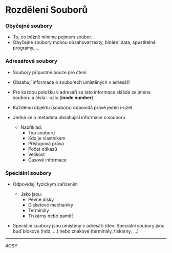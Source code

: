 # Rozdělení Souborů

### Obyčejné soubory
- To, co běžně míníme pojmem soubor. 
- Obyčejné soubory mohou obsahovat texty, binární data, spustitelné programy, …

### Adresářové soubory
- Soubory přípustné pouze pro čtení
- Obsahují informace o souborech umístěných v adresáři
- Pro každou položku v adresáři se tato informace skládá ze jména souboru a čísla i-uzlu (**inode number**)

- Každému objektu (souboru) odpovídá právě jeden i-uzel
- Jedná se o metadata obsahující informace o souboru
	- Například:
		- Typ souboru
		- Kdo je vlastníkem
		- Přístupová práva
		- Počet odkazů
		- Velikost
		- Časové informace

### Speciální soubory
- Odpovídají fyzickým zařízením

	- Jako jsou: 
		- Pevné disky
		- Disketové mechaniky
		- Terminály
		- Tiskárny nebo paměť

- Speciální soubory jsou umístěny v adresáři /dev. Speciální soubory jsou buď blokové (hdd, ...) nebo znakové (terminály, tiskárny, ...)

---
#OSY 